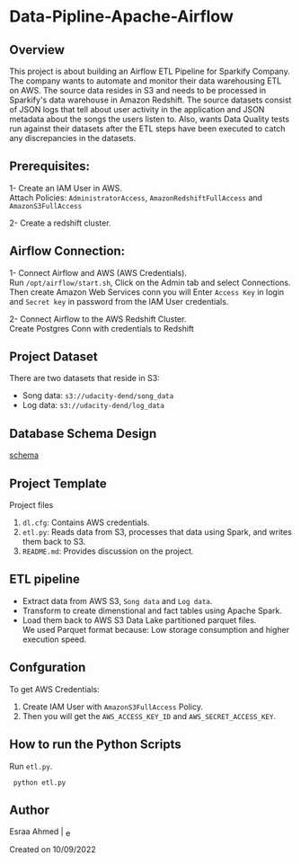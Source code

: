 # Data-Pipline-Apache-Airflow

## Overview
This project is about building an Airflow ETL Pipeline for Sparkify Company. The company wants to automate and monitor their data warehousing ETL on AWS.
The source data resides in S3 and needs to be processed in Sparkify's data warehouse in Amazon Redshift. The source datasets consist of JSON logs that tell about user activity in the application and JSON metadata about the songs the users listen to. Also, wants Data Quality tests run against their datasets after the ETL steps have been executed to catch any discrepancies in the datasets.

## Prerequisites:
1- Create an IAM User in AWS. </br>
Attach Policies: `AdministratorAccess`, `AmazonRedshiftFullAccess` and `AmazonS3FullAccess`

2- Create a redshift cluster.

## Airflow Connection:
1- Connect Airflow and AWS (AWS Credentials). </br>
Run `/opt/airflow/start.sh`, Click on the Admin tab and select Connections. </br>
Then create Amazon Web Services conn you will Enter `Access Key` in login and `Secret key` in password from the IAM User credentials.

2- Connect Airflow to the AWS Redshift Cluster. </br>
Create Postgres Conn with credentials to Redshift

## Project Dataset
There are two datasets that reside in S3:

- Song data: `s3://udacity-dend/song_data`
- Log data: `s3://udacity-dend/log_data`

## Database Schema Design
[schema](imgs/schema.png)
        
## Project Template
Project files<br>

1. `dl.cfg`: Contains AWS credentials.
2. `etl.py`: Reads data from S3, processes that data using Spark, and writes them back to S3.
3. `README.md`: Provides discussion on the project.

## ETL pipeline
- Extract data from AWS S3, `Song data` and `Log data`.
- Transform to create dimenstional and fact tables using Apache Spark.
- Load them back to AWS S3 Data Lake partitioned parquet files. <br>
 We used Parquet format because: Low storage consumption and higher execution speed.


## Confguration
To get AWS Credentials:
1. Create IAM User with `AmazonS3FullAccess` Policy.
2. Then you will get the `AWS_ACCESS_KEY_ID` and `AWS_SECRET_ACCESS_KEY`.

## How to run the Python Scripts
  
Run `etl.py`.

  ``` python etl.py```

## Author
Esraa Ahmed | <a href="https://linkedin.com/in/esraa-ahmed-ibrahim2" target="blank"><img align="center" src="https://raw.githubusercontent.com/rahuldkjain/github-profile-readme-generator/master/src/images/icons/Social/linked-in-alt.svg" alt="esraa-ahmed-ibrahim2" height="15" width="15" /></a>

Created on 10/09/2022
